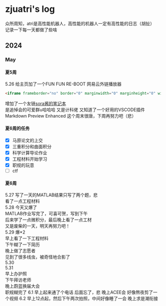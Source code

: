 # zjuatri's log
众所周知，atri是高性能机器人，高性能的机器人一定有高性能的日志（胡扯）  
记录一下每一天都做了些啥
## 2024
### May
#### 夏5周
5.26  给主页加了一个FUN FUN RE-BOOT 网易云外链播放器
```html
<iframe frameborder="no" border="0" marginwidth="0" marginheight="0" width=330 height=86 src="//music.163.com/outchain/player?type=2&id=2099209433&auto=1&height=66"></iframe>
```
增加了一个友链[sora酱的笔记本](https://nimisora.top/)  
是追悼会的可爱群u哈哈哈 又是计科佬
又知道了一个好用的VSCODE插件 Markdown Preview Enhanced
这个周末很唐，下周再努力吧（悲）
#### 夏6周的任务
- [x] 马原论文的上交
- [x] 三重积分和曲面积分
- [x] 科学计算导论作业
- [x] 工程材料开始学习
- [x] 职规的玩意
- [ ] ctf
#### 夏6周
5.27
写了一天的MATLAB结果只写了两个题，悲  
看了一点工程材料  
5.28
今天又爆了  
MATLAB作业写完了，可喜可贺，写到下午  
后来学了一点微积分，最后晚上看了一点工材  
又是废柴的一天，明天再努力吧！  
5.29
爆*2  
早上看了一下工程材料  
下午糊了一下简历  
晚上做了志愿者  
见到了很多线虫，被奇怪地合影了  
5.30  
5.31  
早上办护照  
下午拜访老师  
晚上蔚蓝换届大会  
职规糊完了
6.1
早上起来通了个电话
后面忘了，悲
晚上ACEE会
好像熬夜剪了一个视频
6.2
早上12点起，然后下午两次拍照，中间好像睡了一会
晚上求是潮衔接

